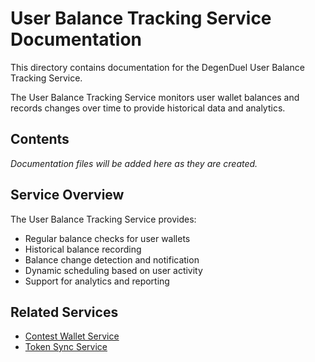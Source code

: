 # User Balance Tracking Service Documentation

This directory contains documentation for the DegenDuel User Balance Tracking Service.

The User Balance Tracking Service monitors user wallet balances and records changes over time to provide historical data and analytics.

## Contents

*Documentation files will be added here as they are created.*

## Service Overview

The User Balance Tracking Service provides:

- Regular balance checks for user wallets
- Historical balance recording
- Balance change detection and notification
- Dynamic scheduling based on user activity
- Support for analytics and reporting

## Related Services

- [Contest Wallet Service](../contest_wallet_service/)
- [Token Sync Service](../token_sync_service/)
